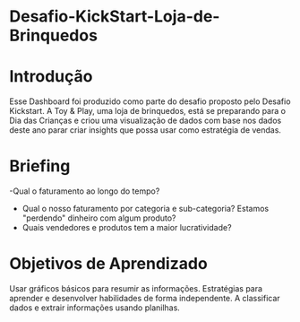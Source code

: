 # Desafio-KickStart-Loja-de-Brinquedos

# Introdução

Esse Dashboard foi produzido como parte do desafio proposto pelo Desafio Kickstart. A Toy & Play, uma loja de brinquedos, está se preparando para o Dia das Crianças e criou uma visualização de dados com base nos dados deste ano parar criar insights que possa usar como estratégia de vendas.

# Briefing

-Qual o faturamento ao longo do tempo?
- Qual o nosso faturamento por categoria e sub-categoria? Estamos "perdendo" dinheiro com algum produto?
- Quais vendedores e produtos tem a maior lucratividade?




# Objetivos de Aprendizado
Usar gráficos básicos para resumir as informações.
Estratégias para aprender e desenvolver habilidades de forma independente.
A classificar dados e extrair informações usando planilhas.

